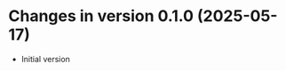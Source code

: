 




<!-- NEWS.md was auto-generated by NEWS.Rmd. Please DO NOT edit by hand!-->

# Changes in version 0.1.0 (2025-05-17)

- Initial version
